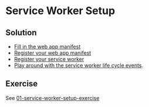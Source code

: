 # Service Worker Setup

## Solution

- [Fill in the web app manifest](https://github.com/voorhoede/pwa-masterclass-26-01-2018/commit/4d7033029ad7b370a35848930bdb43af8db0260f)
- [Register your web app manifest](https://github.com/voorhoede/pwa-masterclass-26-01-2018/commit/4c14f2d7857e0b035d8666ac1fb35f35effcb9ce)
- [Register your service worker](https://github.com/voorhoede/pwa-masterclass-26-01-2018/commit/b6c7f145d6a465c8e8a704ab1eb68dfc57d787b1)
- [Play around with the service worker life cycle events](https://github.com/voorhoede/pwa-masterclass-26-01-2018/commit/1106eb38598539d5020b855b5c7ce5ee0cc7488b).

## Exercise

See [01-service-worker-setup-exercise](https://github.com/voorhoede/pwa-masterclass-26-01-2018/tree/01-service-worker-setup-exercise)
